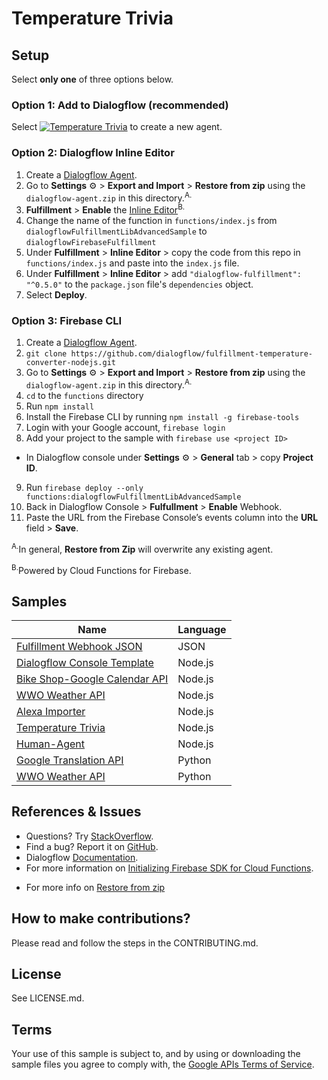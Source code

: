 # Temperature Trivia

## Setup
Select **only one** of three options below.

### Option 1: Add to Dialogflow (recommended)
Select [![Temperature Trivia](https://storage.googleapis.com/dialogflow-oneclick/deploy.svg "Temperature Trivia")](https://console.dialogflow.com/api-client/oneclick?templateUrl=https%3A%2F%2Fstorage.googleapis.com%2Fdialogflow-oneclick%2Ftemperature-converter-agent.zip&agentName=TemperatureConverterSample) to create a new agent.

### Option 2: Dialogflow Inline Editor
1. Create a [Dialogflow Agent](https://console.dialogflow.com/).
2. Go to **Settings** ⚙ > **Export and Import** > **Restore from zip** using the `dialogflow-agent.zip` in this directory.<sup>A.</sup>
3. **Fulfillment** > **Enable** the [Inline Editor](https://dialogflow.com/docs/fulfillment#cloud_functions_for_firebase)<sup>B.</sup>
4. Change the name of the function in `functions/index.js` from `dialogflowFulfillmentLibAdvancedSample` to `dialogflowFirebaseFulfillment`
5. Under **Fulfillment** > **Inline Editor** > copy the code from this repo in `functions/index.js` and paste into the `index.js` file.
6. Under **Fulfillment** > **Inline Editor** > add `"dialogflow-fulfillment": "^0.5.0"` to the `package.json` file's `dependencies` object.
7. Select **Deploy**.

### Option 3: Firebase CLI
1. Create a [Dialogflow Agent](https://console.dialogflow.com/).
2. `git clone https://github.com/dialogflow/fulfillment-temperature-converter-nodejs.git`
3. Go to **Settings** ⚙ > **Export and Import** > **Restore from zip** using the `dialogflow-agent.zip` in this directory.<sup>A.</sup>
4. `cd` to the `functions` directory
5. Run `npm install`
6. Install the Firebase CLI by running `npm install -g firebase-tools`
7. Login with your Google account, `firebase login`
8.  Add your project to the sample with `firebase use <project ID>`
  + In Dialogflow console under **Settings** ⚙ > **General** tab > copy **Project ID**.
9. Run `firebase deploy --only functions:dialogflowFulfillmentLibAdvancedSample`
10. Back in Dialogflow Console > **Fulfullment** > **Enable** Webhook.
11. Paste the URL from the Firebase Console’s events column into the **URL** field > **Save**.


<sup>A.</sup>In general, **Restore from Zip** will overwrite any existing agent.

<sup>B.</sup>Powered by Cloud Functions for Firebase.

## Samples
| Name                                 | Language                         |
| ------------------------------------ |:---------------------------------|
| [Fulfillment Webhook JSON](https://github.com/dialogflow/fulfillment-webhook-json)| JSON |
| [Dialogflow Console Template](https://github.com/dialogflow/fulfillment-webhook-nodejs)| Node.js
| [Bike Shop-Google Calendar API](https://github.com/dialogflow/fulfillment-bike-shop-nodejs)| Node.js|
| [WWO Weather API](https://github.com/dialogflow/fulfillment-weather-nodejs)| Node.js |
| [Alexa Importer](https://github.com/dialogflow/fulfillment-importer-nodejs) | Node.js |
| [Temperature Trivia](https://github.com/dialogflow/fulfillment-temperature-converter-nodejs) | Node.js |
| [Human-Agent](https://github.com/dialogflow/agent-human-handoff-nodejs) | Node.js |
| [Google Translation API](https://github.com/dialogflow/fulfillment-translate-python) | Python |
| [WWO Weather API](https://github.com/dialogflow/fulfillment-weather-python) | Python |

## References & Issues
* Questions? Try [StackOverflow](https://stackoverflow.com/questions/tagged/dialogflow).
* Find a bug? Report it on [GitHub](https://github.com/dialogflow/fulfillment-webhook-json/issues).
* Dialogflow [Documentation](https://dialogflow.com/docs/getting-started/basics).
* For more information on [Initializing Firebase SDK for Cloud Functions](https://firebase.google.com/docs/functions/get-started#set_up_and_initialize_functions_sdk).
+ For more info on [Restore from zip](https://dialogflow.com/docs/agents#export_and_import)

## How to make contributions?
Please read and follow the steps in the CONTRIBUTING.md.

## License
See LICENSE.md.

## Terms
Your use of this sample is subject to, and by using or downloading the sample files you agree to comply with, the [Google APIs Terms of Service](https://developers.google.com/terms/).
